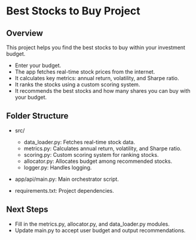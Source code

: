 
# Best Stocks to Buy Project

## Overview
This project helps you find the best stocks to buy within your investment budget.
- Enter your budget.
- The app fetches real-time stock prices from the internet.
- It calculates key metrics: annual return, volatility, and Sharpe ratio.
- It ranks the stocks using a custom scoring system.
- It recommends the best stocks and how many shares you can buy with your budget.

## Folder Structure
- src/
    - data_loader.py: Fetches real-time stock data.
    - metrics.py: Calculates annual return, volatility, and Sharpe ratio.
    - scoring.py: Custom scoring system for ranking stocks.
    - allocator.py: Allocates budget among recommended stocks.
    - logger.py: Handles logging.

- app/api/main.py: Main orchestrator script.
- requirements.txt: Project dependencies.

## Next Steps
- Fill in the metrics.py, allocator.py, and data_loader.py modules.
- Update main.py to accept user budget and output recommendations.
